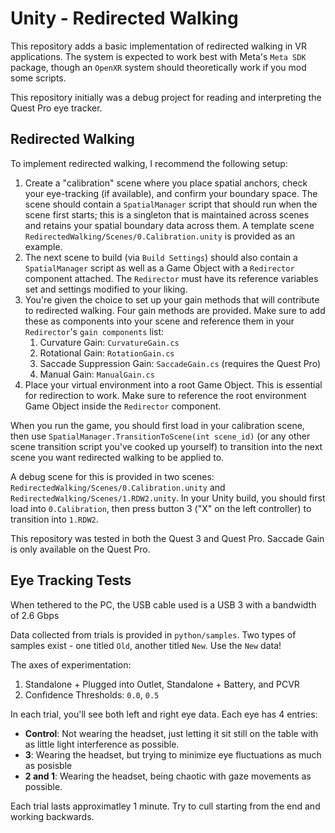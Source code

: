 # Unity - Redirected Walking

This repository adds a basic implementation of redirected walking in VR applications. The system is expected to work best with Meta's `Meta SDK` package, though an `OpenXR` system should theoretically work if you mod some scripts.

This repository initially was a debug project for reading and interpreting the Quest Pro eye tracker.

## Redirected Walking

To implement redirected walking, I recommend the following setup:

1. Create a "calibration" scene where you place spatial anchors, check your eye-tracking (if available), and confirm your boundary space. The scene should contain a `SpatialManager` script that should run when the scene first starts; this is a singleton that is maintained across scenes and retains your spatial boundary data across them. A template scene `RedirectedWalking/Scenes/0.Calibration.unity` is provided as an example. 
2. The next scene to build (via `Build Settings`) should also contain a `SpatialManager` script as well as a Game Object with a `Redirector` component attached. The `Redirector` must have its reference variables set and settings modified to your liking.
3. You're given the choice to set up your gain methods that will contribute to redirected walking. Four gain methods are provided. Make sure to add these as components into your scene and reference them in your `Redirector`'s `gain components` list:
    1. Curvature Gain: `CurvatureGain.cs`
    2. Rotational Gain: `RotationGain.cs`
    3. Saccade Suppression Gain: `SaccadeGain.cs` (requires the Quest Pro)
    4. Manual Gain: `ManualGain.cs`
4. Place your virtual environment into a root Game Object. This is essential for redirection to work. Make sure to reference the root environment Game Object inside the `Redirector` component.

When you run the game, you should first load in your calibration scene, then use `SpatialManager.TransitionToScene(int scene_id)` (or any other scene transition script you've cooked up yourself) to transition into the next scene you want redirected walking to be applied to.

A debug scene for this is provided in two scenes: `RedirectedWalking/Scenes/0.Calibration.unity` and `RedirectedWalking/Scenes/1.RDW2.unity`. In your Unity build, you should first load into `0.Calibration`, then press button 3 ("X" on the left controller) to transition into `1.RDW2`.

This repository was tested in both the Quest 3 and Quest Pro. Saccade Gain is only available on the Quest Pro.

## Eye Tracking Tests

When tethered to the PC, the USB cable used is a USB 3 with a bandwidth of 2.6 Gbps

Data collected from trials is provided in `python/samples`. Two types of samples exist - one titled `Old`, another titled `New`. Use the `New` data!

The axes of experimentation:

1. Standalone + Plugged into Outlet, Standalone + Battery, and PCVR
2. Confidence Thresholds: `0.0`, `0.5`

In each trial, you'll see both left and right eye data. Each eye has 4 entries:

* **Control**: Not wearing the headset, just letting it sit still on the table with as little light interference as possible.
* **3**: Wearing the headset, but trying to minimize eye fluctuations as much as posisble
* **2 and 1**: Wearing the headset, being chaotic with gaze movements as possible.

Each trial lasts approximatley 1 minute. Try to cull starting from the end and working backwards.
